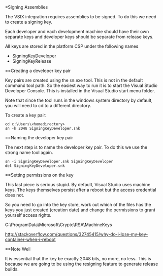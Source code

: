 =Signing Assemblies

The VSIX integration requires assemblies to be signed. To do this we
need to create a signing key.

Each developer and each development machine should have their own 
separate keys and developer keys should be separate from release 
keys.

All keys are stored in the platform CSP under the following names

* SigningKeyDeveloper
* SigningKeyRelease

==Creating a developer key pair

Key pairs are created using the sn.exe tool. This is not in the
default command tool path. So the easiest way to run it is to
start the Visual Studio Developer Console. This is installed in the
Visual Studio start menu folder.

Note that since the tool runs in the windows system directory by 
default, you will need to cd to a different directory.

To create a key pair:

~~~~
cd c:\Users\<homedirectory>
sn -k 2048 SigningKeyDeveloper.snk
~~~~


==Naming the developer key pair

The next step is to name the developer key pair. To do this we use the
strong name tool again.

~~~~
sn -i SigningKeyDeveloper.snk SigningKeyDeveloper
del SigningKeyDeveloper.snk
~~~~

==Setting permissions on the key

This last piece is serious stupid. By default, Visual Studio uses machine
keys. The keys themselves persist after a reboot but the access credential
does not.

So you need to go into the key store, work out which of the files has the keys 
you just created (creation date) and change the permissions to grant 
yourself access rights.

C:\ProgramData\Microsoft\Crypto\RSA\MachineKeys

http://stackoverflow.com/questions/32745415/why-do-i-lose-my-key-container-when-i-reboot


==Note Well

It is essential that the key be exactly 2048 bits, no more, no less. This
is because we are going to be using the resigning feature to generate 
release builds.


